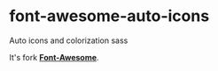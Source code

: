 # font-awesome-auto-icons
Auto icons and colorization sass

It's fork **[Font-Awesome](https://github.com/FortAwesome/Font-Awesome)**. 

